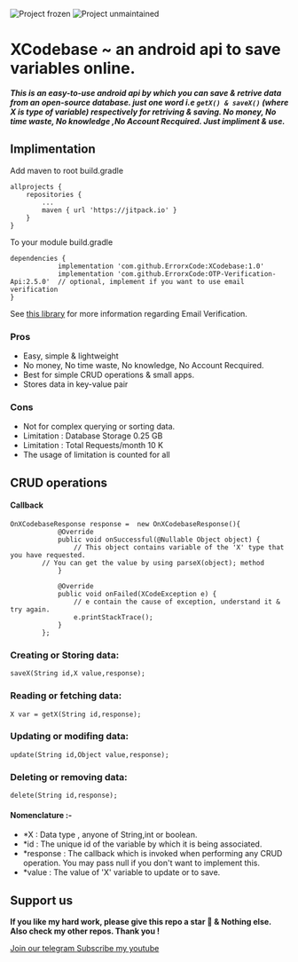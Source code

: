 ![Project frozen](https://img.shields.io/badge/Status-Frozen-blue.png) ![Project unmaintained](https://img.shields.io/badge/Project-unmaintained-red.svg)
# XCodebase ~ an android api to save variables online.

***This is an easy-to-use android api by which you can save & retrive data from an open-source database. just one word i.e ``` getX() & saveX() ``` (where X is type of variable) respectively for retriving & saving. No money, No time waste, No knowledge ,No Account Recquired. Just impliment & use.***


## Implimentation
Add maven to root build.gradle
```
allprojects {
	repositories {
		...
		maven { url 'https://jitpack.io' }
	}
}
```
To your module build.gradle
```
dependencies {
            implementation 'com.github.ErrorxCode:XCodebase:1.0'
            implementation 'com.github.ErrorxCode:OTP-Verification-Api:2.5.0'  // optional, implement if you want to use email verification
}
```
See [this library](https://github.com/ErrorxCode/OTP-Verification-Api) for more information regarding Email Verification.


### Pros
- Easy, simple & lightweight
- No money, No time waste, No knowledge, No Account Recquired.
- Best for simple CRUD operations & small apps.
- Stores data in key-value pair

### Cons
- Not for complex querying or sorting data.
-  Limitation : Database Storage	0.25 GB
-  Limitation : Total Requests/month  10 K
- The usage of limitation is counted for all



## CRUD operations
#### Callback
```
OnXCodebaseResponse response =  new OnXCodebaseResponse(){
            @Override
            public void onSuccessful(@Nullable Object object) {
                // This object contains variable of the 'X' type that you have requested.
		// You can get the value by using parseX(object); method
            }

            @Override
            public void onFailed(XCodeException e) {
                // e contain the cause of exception, understand it & try again.
                e.printStackTrace();
            }
        };
```
### Creating or Storing data:
```
saveX(String id,X value,response);
```
### Reading or fetching data:
```
X var = getX(String id,response);
```
### Updating or modifing data:
```
update(String id,Object value,response);
```
### Deleting or removing data:
```
delete(String id,response);
```

#### Nomenclature :- 
- *X : Data type , anyone of String,int or boolean.
- *id : The unique id of the variable by which it is being associated.
- *response : The callback which is invoked when performing any CRUD operation. You may pass null if you don't want to implement this.
- *value : The value of 'X' variable to update or to save.




## Support us
**If you like my hard work, please give this repo a star 🌟 & Nothing else.**
**Also check my other repos. Thank you !**


[Join our telegram ](http://t.me/TeamDestroyerss)
[Subscribe my youtube](https://www.youtube.com/channel/UCcQS2F6LXAyuE_RXoIQxkMA)

